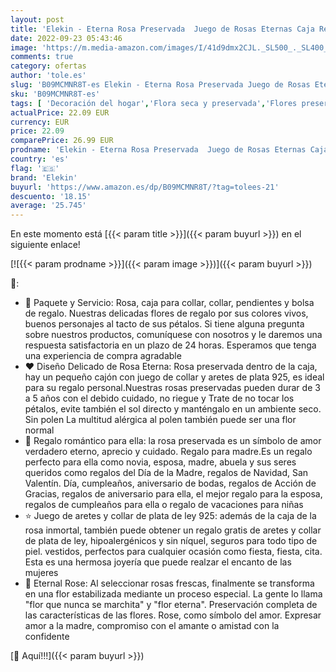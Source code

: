 ```yaml
---
layout: post
title: 'Elekin - Eterna Rosa Preservada  Juego de Rosas Eternas Caja Regalo Rosas Rojas Collar con Arete  Regalo de Cumpleaños Perfecto  Regalo Romántico para el Día de San Valentín Día de la Madre Aniversario Navidad'
date: 2022-09-23 05:43:46
image: 'https://m.media-amazon.com/images/I/41d9dmx2CJL._SL500_._SL400_.jpg'
comments: true
category: ofertas
author: 'tole.es'
slug: 'B09MCMNR8T-es Elekin - Eterna Rosa Preservada Juego de Rosas Eternas...'
sku: 'B09MCMNR8T-es'
tags: [ 'Decoración del hogar','Flora seca y preservada','Flores preservadas','Hogar y cocina','elekin','navidad','🇪🇸', ]
actualPrice: 22.09 EUR
currency: EUR
price: 22.09
comparePrice: 26.99 EUR
prodname: 'Elekin - Eterna Rosa Preservada  Juego de Rosas Eternas Caja Regalo Rosas Rojas Collar con Arete  Regalo de Cumpleaños Perfecto  Regalo Romántico para el Día de San Valentín Día de la Madre Aniversario Navidad'
country: 'es'
flag: '🇪🇸'
brand: 'Elekin'
buyurl: 'https://www.amazon.es/dp/B09MCMNR8T/?tag=tolees-21'
descuento: '18.15'
average: '25.745'
---
```


En este momento está [{{< param title >}}]({{< param buyurl >}}) en el siguiente enlace!

[![{{< param prodname >}}]({{< param image >}})]({{< param buyurl >}})

🔎:

- 💌 Paquete y Servicio: Rosa, caja para collar, collar, pendientes y bolsa de regalo. Nuestras delicadas flores de regalo por sus colores vivos, buenos personajes al tacto de sus pétalos. Si tiene alguna pregunta sobre nuestros productos, comuníquese con nosotros y le daremos una respuesta satisfactoria en un plazo de 24 horas. Esperamos que tenga una experiencia de compra agradable
- ❤️ Diseño Delicado de Rosa Eterna: Rosa preservada dentro de la caja, hay un pequeño cajón con juego de collar y aretes de plata 925, es ideal para su regalo personal.Nuestras rosas preservadas pueden durar de 3 a 5 años con el debido cuidado, no riegue y Trate de no tocar los pétalos, evite también el sol directo y manténgalo en un ambiente seco. Sin polen La multitud alérgica al polen también puede ser una flor normal
- 🎁 Regalo romántico para ella: la rosa preservada es un símbolo de amor verdadero eterno, aprecio y cuidado. Regalo para madre.Es un regalo perfecto para ella como novia, esposa, madre, abuela y sus seres queridos como regalos del Día de la Madre, regalos de Navidad, San Valentín. Día, cumpleaños, aniversario de bodas, regalos de Acción de Gracias, regalos de aniversario para ella, el mejor regalo para la esposa, regalos de cumpleaños para ella o regalo de vacaciones para niñas
- ⭐ Juego de aretes y collar de plata de ley 925: además de la caja de la rosa inmortal, también puede obtener un regalo gratis de aretes y collar de plata de ley, hipoalergénicos y sin níquel, seguros para todo tipo de piel. vestidos, perfectos para cualquier ocasión como fiesta, fiesta, cita. Esta es una hermosa joyería que puede realzar el encanto de las mujeres
- 🌹 Eternal Rose: Al seleccionar rosas frescas, finalmente se transforma en una flor estabilizada mediante un proceso especial. La gente lo llama "flor que nunca se marchita" y "flor eterna". Preservación completa de las características de las flores. Rose, como símbolo del amor. Expresar amor a la madre, compromiso con el amante o amistad con la confidente

[🛒 Aquí!!!]({{< param buyurl >}})
